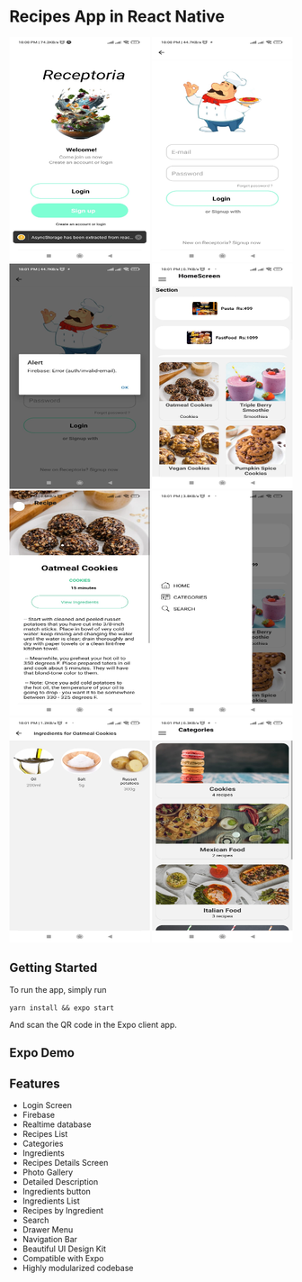 # Recipes App in React Native

<center>
<div display="flex" flex-direction="row" flex-wrap="wrap" background-color="gray" justify-content="space-around" align-items="center">
<img height="400px" width="250px"  src="./assets/1.jpg" />
<img height="400px" width="250px" src="./assets/2.jpg" />
<img height="400px" width="250px" src="./assets/3.jpg" />
<img height="400px" width="250px" src="./assets/4.jpg" />
<img height="400px" width="250px" src="./assets/5.jpg" />
<img height="400px" width="250px"  src="./assets/6.jpg" />
<img height="400px" width="250px"  src="./assets/7.jpg" />
<img height="400px" width="250px"  src="./assets/8.jpg" />
</div>
</center>



## Getting Started
To run the app, simply run

``` yarn install && expo start ```

And scan the QR code in the Expo client app.

## Expo Demo


## Features
- Login Screen
- Firebase
- Realtime database
- Recipes List
- Categories
- Ingredients
- Recipes Details Screen
- Photo Gallery
- Detailed Description
- Ingredients button
- Ingredients List
- Recipes by Ingredient
- Search
- Drawer Menu
- Navigation Bar
- Beautiful UI Design Kit
- Compatible with Expo
- Highly modularized codebase



